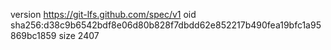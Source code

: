 version https://git-lfs.github.com/spec/v1
oid sha256:d38c9b6542bdf8e06d80b828f7dbdd62e852217b490fea19bfc1a95869bc1859
size 2407

